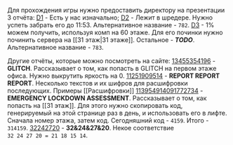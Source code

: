 Для прохождения игры нужно предоставить директору на презентации 3 отчёта:
[D1](https://276089230.pages.dev/781) - Есть у нас изначально;
[D2](https://276089230.pages.dev/782) - Лежит в шредере. Нужно успеть забрать его до 11:53. Альтернативное название - `782`.
[D3](https://276089230.pages.dev/783) - 1% можем получить, используя комп на 60 этаже. Для его починки нужно починить сервера на [[31 этаж|31 этаже]]. Остальное - ***TODO***. Альтернативное название - `783`.


Другие отчёты, которые можно посмотреть на сайте:
[13455354196](https://276089230.pages.dev/13455354196) - **GLITCH**. Рассказывает о том, как попасть в GLITCH на первом этаже офиса. Нужно выкрутить яркость на 0.
[11251909514](https://276089230.pages.dev/11251909514) - **REPORT REPORT REPORT**. Несколько текстов и их шифров для расшифровки последующих. Примеры [[Расшифровки]]
[113954914091772734](https://276089230.pages.dev/113954914091772734) - **EMERGENCY LOCKDOWN ASSESSMENT**. Рассказывает о том, как попасть на [[31 этаж]]. Для этого нужно скопировать код, генерируемый на этой странице раз в день, и использовать его в лифте. Сначала номер этажа, затем код. Сегодняшний код - `4159`. Итого - `314159`.
[32242720](https://276089230.pages.dev/32242720) - **32&24&27&20**. Некое соответствие `32 24 27 20 = 21 18 15 14`.


